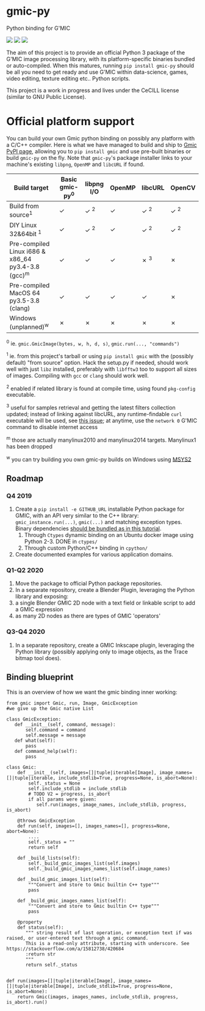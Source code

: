 # gmic-py
Python binding for G'MIC

![](https://github.com/dtschump/gmic-py/workflows/Ctypes%20GMIC%20Python%20package/badge.svg)
![](https://github.com/dtschump/gmic-py/workflows/CPython%20GMIC%20Manylinux%20build%20CentOS%20x86_64/badge.svg)
![](https://github.com/dtschump/gmic-py/workflows/CPython%20GMIC%20Python%20package%20(Source%20and%20Debian/Ubuntu%20OS%20compilation)/badge.svg)

The aim of this project is to provide an official Python 3 package of the G'MIC image processing library, with its platform-specific binaries bundled or auto-compiled.
When this matures, running `pip install gmic-py` should be all you need to get ready and use G'MIC within data-science, games, video editing, texture editing etc.. Python scripts.

This project is a work in progress and lives under the CeCILL license (similar to GNU Public License).

# Official platform support
You can build your own Gmic python binding on possibly any platform with a C/C++ compiler.
Here is what we have managed to build and ship to [Gmic PyPI page](https://pypi.org/project/gmic/), allowing you to `pip install gmic` and use pre-built binaries or build `gmic-py` on the fly.
Note that `gmic-py`'s package installer links to your machine's existing `libpng`, `OpenMP` and `libcURL` if found.

| Build target                                                 | Basic gmic-py<sup>0</sup>  |  libpng I/O   | OpenMP | libcURL        | OpenCV         |
| -----------                                                  | -------------------------  | ----------    |------- | -------        |--------        |
| Build from source<sup>1</sup>                                | ✓                          | ✓ <sup>2</sup>| ✓      | ✓ <sup>2</sup> | ✓ <sup>2</sup> |
| DIY Linux 32&64bit <sup>1</sup>                              | ✓                          | ✓ <sup>2</sup>| ✓      | ✓ <sup>2</sup> | ✓ <sup>2</sup> |
| Pre-compiled Linux i686 & x86\_64 py3.4-3.8 (gcc)<sup>m</sup>| ✓                          | ✓             | ✓      | ✗ <sup>3</sup> | ✗              |
| Pre-compiled MacOS 64 py3.5-3.8 (clang)                      | ✓                          | ✓             | ✓      | ✓              | ✗              |
| Windows (unplanned)<sup>w</sup>                              | ✗                          | ✗             | ✗      | ✗              | ✗              |

<sup>0</sup> ie. `gmic.GmicImage(bytes, w, h, d, s)`,  `gmic.run(..., "commands")`

<sup>1</sup> ie. from this project's tarball or using `pip install gmic` with the (possibly default) "from source" option. Hack the setup.py if needed, should work well with just `libz` installed, preferably with `libfftw3` too to support all sizes of images. Compiling with `gcc` or `clang` should work well.

<sup>2</sup> enabled if related library is found at compile time, using found `pkg-config` executable.

<sup>3</sup> useful for samples retrieval and getting the latest filters collection updated; instead of linking against libcURL, any runtime-findable `curl` executable will be used, see [this issue](https://github.com/myselfhimself/gmic-py/issues/9); at anytime, use the `network 0` G'MIC command to disable internet access

<sup>m</sup> those are actually manylinux2010 and manylinux2014 targets. Manylinux1 has been dropped

<sup>w</sup> you can try building you own gmic-py builds on Windows using [MSYS2](https://www.msys2.org/)

## Roadmap

### Q4 2019
1. Create a `pip install -e GITHUB_URL` installable Python package for GMIC, with an API very similar to the C++ library: `gmic_instance.run(...)`, `gmic(...)` and matching exception types. Binary dependencies [should be bundled as in this tutorial](https://python-packaging-tutorial.readthedocs.io/en/latest/binaries_dependencies.html).
    1. Through `Ctypes` dynamic binding on an Ubuntu docker image using Python 2-3. DONE in `ctypes/`
    1. Through custom Python/C++ binding in `cpython/`
1. Create documented examples for various application domains.

### Q1-Q2 2020
1. Move the package to official Python package repositories.
1. In a separate repository, create a Blender Plugin, leveraging the Python library and exposing:
  1. a single Blender GMIC 2D node with a text field or linkable script to add a GMIC expression
  1. as many 2D nodes as there are types of GMIC 'operators'

### Q3-Q4 2020
1. In a separate repository, create a GMIC Inkscape plugin, leveraging the Python library (possibly applying only to image objects, as the Trace bitmap tool does).

## Binding blueprint
This is an overview of how we want the gmic binding inner working:
```python3
from gmic import Gmic, run, Image, GmicException
#we give up the Gmic native List

class GmicException:
   def __init__(self, command, message):
       self.command = command
       self.message = message
   def what(self):
       pass
   def command_help(self):
       pass

class Gmic:
    def __init__(self, images=[]|tuple|iterable[Image], image_names=[]|tuple|iterable, include_stdlib=True, progress=None, is_abort=None):
        self._status = None
        self.include_stdlib = include_stdlib
        # TODO V2 = progress, is_abort
        if all params were given:
           self.run(images, image_names, include_stdlib, progress, is_abort)

    @throws GmicException
    def run(self, images=[], images_names=[], progress=None, abort=None):
        ....
        self._status = ""
        return self

    def _build_lists(self):
        self._build_gmic_images_list(self.images)
        self._build_gmic_images_names_list(self.image_names)

    def _build_gmic_images_list(self):
        """Convert and store to Gmic builtin C++ type"""
        pass

    def _build_gmic_images_names_list(self):
        """Convert and store to Gmic builtin C++ type"""
        pass

    @property
    def status(self):
       """ string result of last operation, or exception text if was raised, or user-entered text through a gmic command. 
       This is a read-only attribute, starting with underscore. See https://stackoverflow.com/a/15812738/420684
       :return str
       """
       return self._status


def run(images=[]|tuple|iterable[Image], image_names=[]|tuple|iterable[Image], include_stdlib=True, progress=None, is_abort=None):
    return Gmic(images, images_names, include_stdlib, progress, is_abort).run()
```
